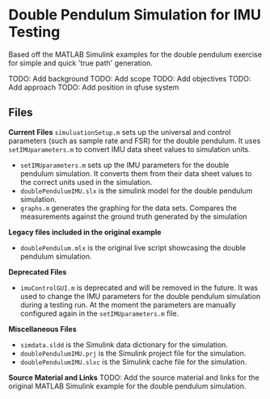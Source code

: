 # Double Pendulum Simulation for IMU Testing

Based off the MATLAB Simulink examples for the double pendulum exercise for simple and quick 'true path' generation. 

TODO: Add background
TODO: Add scope
TODO: Add objectives
TODO: Add approach
TODO: Add position in qfuse system

## Files
**Current Files**
`simuluationSetup.m` sets up the universal and control parameters (such as sample rate and FSR) for the double pendulum. It uses `setIMUparameters.m` to convert IMU data sheet values to simulation units.
- `setIMUparameters.m` sets up the IMU parameters for the double pendulum simulation. It converts them from their data sheet values to the correct units used in the simulation.
- `doublePendulumIMU.slx` is the simulink model for the double pendulum simulation.
- `graphs.m` generates the graphing for the data sets. Compares the measurements against the ground truth generated by the simulation

**Legacy files included in the original example**
- `doublePendulum.mlx` is the original live script showcasing the double pendulum simulation.

**Deprecated Files**
- `imuControlGUI.m` is deprecated and will be removed in the future. It was used to change the IMU parameters for the double pendulum simulation during a testing run. At the moment the parameters are manually configured again in the `setIMUparameters.m` file.

**Miscellaneous Files**
- `simdata.sldd` is the Simulink data dictionary for the simulation. 
- `doublePendulumIMU.prj` is the Simulink project file for the simulation.
- `doublePendulumIMU.slxc` is the Simulink cache file for the simulation.


**Source Material and Links**
TODO: Add the source material and links for the original MATLAB Simulink example for the double pendulum simulation.
